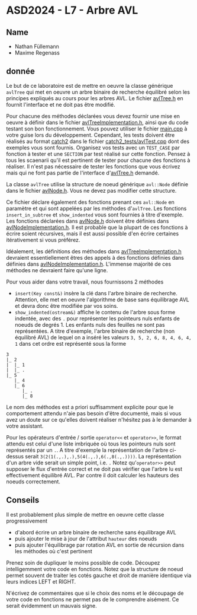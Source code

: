 # ASD2024 -  L7 - Arbre AVL
## Name
- Nathan Füllemann
- Maxime Regenass
## donnée
Le but de ce laboratoire est de mettre en oeuvre la classe générique `avlTree` qui met en oeuvre 
un arbre binaire de recherche équilibré selon les principes expliqués au cours pour les arbres AVL.
Le fichier [avlTree.h](./src/avlTree.h) en fournit l'interface et ne doit pas être modifié. 

Pour chacune des méthodes déclarées vous devez fournir une mise en oeuvre à définir dans le fichier
[avlTreeImplementation.h](./src/avlTreeImplementation.h), ainsi que du code testant son bon 
fonctionnement. Vous pouvez utiliser le fichier [main.cpp](./src/main.cpp) à votre guise lors 
du développement. Cependant, les tests doivent être réalisés au format [catch2](https://github.com/catchorg/Catch2) dans le fichier 
[catch2_tests/avlTest.cpp](./src/catch2_tests/avlTest.cpp) dont des exemples vous sont fournis. 
Organisez vos tests avec un `TEST_CASE` par fonction à tester et une `SECTION` par test réalisé 
sur cette fonction. Pensez à tous les scaenarii qu'il est pertinent de tester pour chacune des
fonctions à réaliser. Il n'est pas nécessaire de tester les fonctions que vous écrivez mais qui ne 
font pas partie de l'interface d'[avlTree.h](./src/avlTree.h) demandé. 

La classe `avlTree` utilise la structure de noeud générique `avl::Node` définie dans le fichier
[avlNode.h](./src/avlNode.h). Vous ne devez pas modifier cette structure. 

Ce fichier déclare également des fonctions prenant ces `avl::Node` en paramètre et qui sont 
appelées par les méthodes d'`avlTree`. Les fonctions `insert_in_subtree` et `show_indented` vous
sont fournies à titre d'exemple. Les fonctions déclarées dans [avlNode.h](./src/avlNode.h) doivent
être définies dans [avlNodeImplementation.h](./src/avlNodeImplementation.h). Il est probable que
la plupart de ces fonctions à écrire soient récursives, mais il est aussi possible d'en écrire 
certaines itérativement si vous préférez. 

Idéalement, les définitions des méthodes dans [avlTreeImplementation.h](./src/avlTreeImplementation.h) 
devraient essentiellement êtres des appels à des fonctions définies dans définies dans 
[avlNodeImplementation.h](./src/avlNodeImplementation.h). L'immense majorité de ces méthodes
ne devraient faire qu'une ligne. 

Pour vous aider dans votre travail, nous fournissons 2 méthodes 

* `insert(Key const&)` insère la clé dans l'arbre binaire de recherche. Attention, elle met en oeuvre l'algorithme
de base sans équilibrage AVL et devra donc être modifiée par vos soins.
* `show_indented(ostream&)` affiche le contenu de l'arbre sous forme indentée, avec des `.` pour représenter 
les pointeurs nuls enfants de noeuds de degrés 1. Les enfants nuls des feuilles ne sont pas représentées. A titre 
  d'exemple, l'arbre binaire de recherche (non équilibré AVL) de lequel on a inséré les valeurs `3, 5, 2, 6, 8, 4, 6, 4, 1` 
  dans cet ordre est représenté sous la forme 
~~~
3
|_ 2
|  |_ 1
|  |_ .
|_ 5
   |_ 4
   |_ 6
      |_ .
      |_ 8
~~~

Le nom des méthodes est a priori suffisamment explicite pour que le comportement attendu n'aie pas besoin d'être 
documenté, mais si vous avez un doute sur ce qu'elles doivent réaliser n'hésitez pas à le demander à votre assistant. 

Pour les opérateurs d'entrée / sortie `operator<<` et `operator>>`, le format attendu est celui d'une liste imbriquée 
où tous les pointeurs nuls sont représentés par un `.`. A titre d'exemple la représentation de l'arbre ci-dessus serait 
`3(2(1(.,.),.),5(4(.,.),6(.,8(.,.))))`. La représentation d'un arbre vide serait un simple point, i.e. `.` Notez 
qu'`operator>>` peut supposer le flux d'entrée correct et ne doit pas vérifier que l'arbre lu est effectivement
équilibré AVL. Par contre il doit calculer les hauteurs des noeuds correctement. 

## Conseils

Il est probablement plus simple de mettre en oeuvre cette classe progressivement 
* d'abord écrire un arbre binaire de recherche sans équilibrage AVL
* puis ajouter le mise à jour de l'attribut `hauteur` des noeuds
* puis ajouter l'équilibrage par rotation AVL en sortie de récursion dans les méthodes où c'est pertinent

Prenez soin de dupliquer le moins possible de code. Découpez intelligemment votre code en fonctions. Notez que 
la structure de noeud permet souvent de traiter les cotés gauche et droit de manière identique via leurs indices 
LEFT et RIGHT. 

N'écrivez de commentaires que si le choix des noms et le découpage de votre code en fonctions ne permet pas de le 
comprendre aisément. Ce serait évidemment un mauvais signe. 

